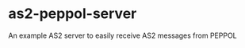 as2-peppol-server
=================

An example AS2 server to easily receive AS2 messages from PEPPOL 
